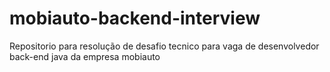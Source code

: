 # mobiauto-backend-interview
Repositorio para resolução de desafio tecnico para vaga de desenvolvedor back-end java da empresa mobiauto
